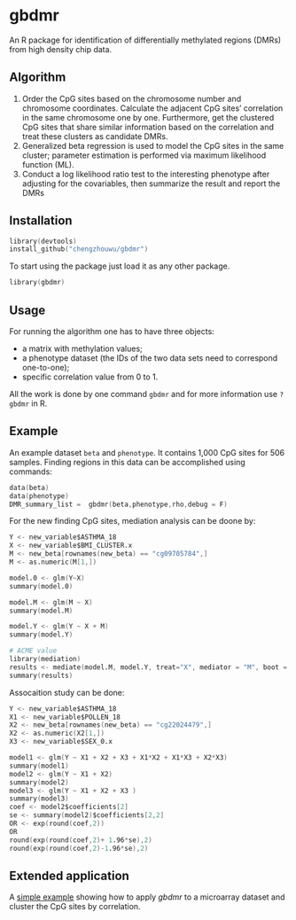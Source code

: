 gbdmr
=======

An R package for identification of differentially methylated regions (DMRs) from high density chip data. 

Algorithm
--------
1. Order the CpG sites based on the chromosome number
and chromosome coordinates. Calculate the adjacent CpG sites’
correlation in the same chromosome one by one. Furthermore,
get the clustered CpG sites that share similar information based
on the correlation and treat these clusters as candidate DMRs.
2. Generalized beta regression is used to model the CpG
sites in the same cluster; parameter estimation is performed
via maximum likelihood function (ML).
3. Conduct a log likelihood ratio test to the interesting
phenotype after adjusting for the covariables, then summarize
the result and report the DMRs

Installation
------------

```s
library(devtools)
install_github("chengzhouwu/gbdmr")
```
To start using the package just load it as any other package.

```s
library(gbdmr)
```

Usage
-----
For running the algorithm one has to have three objects:

* a matrix with methylation values;
* a phenotype dataset (the IDs of the two data sets need to correspond one-to-one); 
* specific correlation value from 0 to 1.  

All the work is done by one command `gbdmr` and for more information use `?gbdmr` in R.

Example
-------

An example dataset `beta` and `phenotype`. It contains 1,000 CpG sites for 506 samples. Finding regions in this data can be accomplished using commands:

```s
data(beta)
data(phenotype)
DMR_summary_list =  gbdmr(beta,phenotype,rho,debug = F)
```
For the new finding CpG sites, mediation analysis can be doone by:

```s
Y <- new_variable$ASTHMA_18
X <- new_variable$BMI_CLUSTER.x
M <- new_beta[rownames(new_beta) == "cg09705784",]
M <- as.numeric(M[1,])

model.0 <- glm(Y~X)
summary(model.0)

model.M <- glm(M ~ X)
summary(model.M)

model.Y <- glm(Y ~ X + M)
summary(model.Y)

# ACME value
library(mediation)
results <- mediate(model.M, model.Y, treat="X", mediator = "M", boot = T, sims=500)
summary(results)
```

Assocaition study can be done:

```s
Y <- new_variable$ASTHMA_18
X1 <- new_variable$POLLEN_18
X2 <- new_beta[rownames(new_beta) == "cg22024479",]
X2 <- as.numeric(X2[1,])
X3 <- new_variable$SEX_0.x

model1 <- glm(Y ~ X1 + X2 + X3 + X1*X2 + X1*X3 + X2*X3)
summary(model1)
model2 <- glm(Y ~ X1 + X2)
summary(model2)
model3 <- glm(Y ~ X1 + X2 + X3 )
summary(model3)
coef <- model2$coefficients[2]
se <- summary(model2)$coefficients[2,2]
OR <- exp(round(coef,2))
OR
round(exp(round(coef,2)+ 1.96*se),2)
round(exp(round(coef,2)-1.96*se),2)
```
Extended application
-------

A [simple example](https://rpubs.com/chengzhouwu/973206)
showing how to apply *gbdmr* to a microarray dataset  and cluster the CpG sites by correlation.




